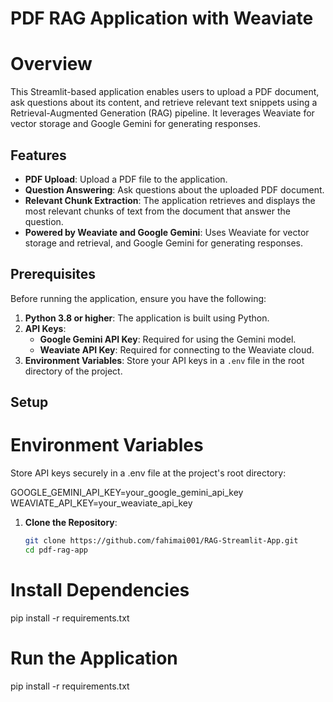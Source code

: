 # PDF RAG Application with Weaviate

# Overview

This Streamlit-based application enables users to upload a PDF document, ask questions about its content, and retrieve relevant text snippets using a Retrieval-Augmented Generation (RAG) pipeline. It leverages Weaviate for vector storage and Google Gemini for generating responses.

## Features

- **PDF Upload**: Upload a PDF file to the application.
- **Question Answering**: Ask questions about the uploaded PDF document.
- **Relevant Chunk Extraction**: The application retrieves and displays the most relevant chunks of text from the document that answer the question.
- **Powered by Weaviate and Google Gemini**: Uses Weaviate for vector storage and retrieval, and Google Gemini for generating responses.

## Prerequisites

Before running the application, ensure you have the following:

1. **Python 3.8 or higher**: The application is built using Python.
2. **API Keys**:
   - **Google Gemini API Key**: Required for using the Gemini model.
   - **Weaviate API Key**: Required for connecting to the Weaviate cloud.
3. **Environment Variables**: Store your API keys in a `.env` file in the root directory of the project.

## Setup

# Environment Variables

Store API keys securely in a .env file at the project's root directory:

GOOGLE_GEMINI_API_KEY=your_google_gemini_api_key
WEAVIATE_API_KEY=your_weaviate_api_key

1. **Clone the Repository**:
   ```bash
   git clone https://github.com/fahimai001/RAG-Streamlit-App.git
   cd pdf-rag-app

# Install Dependencies

pip install -r requirements.txt

# Run the Application

pip install -r requirements.txt